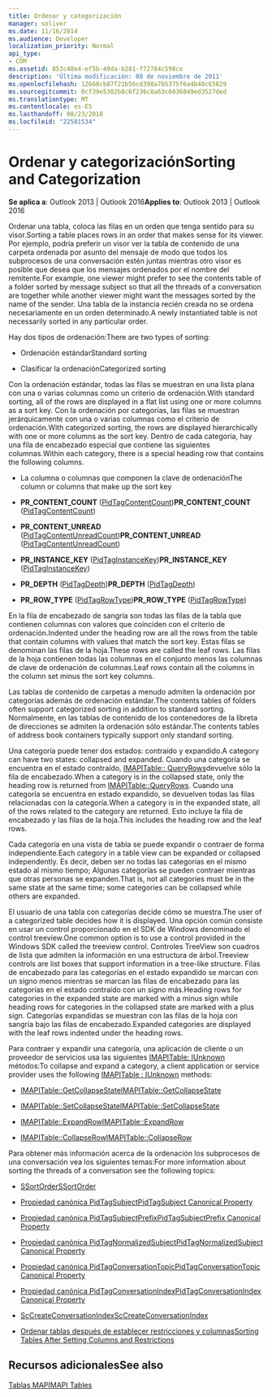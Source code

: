 ```yaml
---
title: Ordenar y categorización
manager: soliver
ms.date: 11/16/2014
ms.audience: Developer
localization_priority: Normal
api_type:
- COM
ms.assetid: 853c48e4-ef5b-49da-b281-f72784c598ce
description: 'Última modificación: 08 de noviembre de 2011'
ms.openlocfilehash: 12668cb87f21b56cd398a7b5375f6a4b40c65829
ms.sourcegitcommit: 0cf39e5382b8c6f236c8a63c6036849ed3527ded
ms.translationtype: MT
ms.contentlocale: es-ES
ms.lasthandoff: 08/23/2018
ms.locfileid: "22581534"
---
```

# <a name="sorting-and-categorization"></a><span data-ttu-id="801ed-103">Ordenar y categorización</span><span class="sxs-lookup"><span data-stu-id="801ed-103">Sorting and Categorization</span></span>

 
  
<span data-ttu-id="801ed-104">**Se aplica a**: Outlook 2013 | Outlook 2016</span><span class="sxs-lookup"><span data-stu-id="801ed-104">**Applies to**: Outlook 2013 | Outlook 2016</span></span> 
  
<span data-ttu-id="801ed-105">Ordenar una tabla, coloca las filas en un orden que tenga sentido para su visor.</span><span class="sxs-lookup"><span data-stu-id="801ed-105">Sorting a table places rows in an order that makes sense for its viewer.</span></span> <span data-ttu-id="801ed-106">Por ejemplo, podría preferir un visor ver la tabla de contenido de una carpeta ordenada por asunto del mensaje de modo que todos los subprocesos de una conversación estén juntas mientras otro visor es posible que desea que los mensajes ordenados por el nombre del remitente.</span><span class="sxs-lookup"><span data-stu-id="801ed-106">For example, one viewer might prefer to see the contents table of a folder sorted by message subject so that all the threads of a conversation are together while another viewer might want the messages sorted by the name of the sender.</span></span> <span data-ttu-id="801ed-107">Una tabla de la instancia recién creada no se ordena necesariamente en un orden determinado.</span><span class="sxs-lookup"><span data-stu-id="801ed-107">A newly instantiated table is not necessarily sorted in any particular order.</span></span> 
  
<span data-ttu-id="801ed-108">Hay dos tipos de ordenación:</span><span class="sxs-lookup"><span data-stu-id="801ed-108">There are two types of sorting:</span></span>
  
- <span data-ttu-id="801ed-109">Ordenación estándar</span><span class="sxs-lookup"><span data-stu-id="801ed-109">Standard sorting</span></span>
    
- <span data-ttu-id="801ed-110">Clasificar la ordenación</span><span class="sxs-lookup"><span data-stu-id="801ed-110">Categorized sorting</span></span> 
    
<span data-ttu-id="801ed-111">Con la ordenación estándar, todas las filas se muestran en una lista plana con una o varias columnas como un criterio de ordenación.</span><span class="sxs-lookup"><span data-stu-id="801ed-111">With standard sorting, all of the rows are displayed in a flat list using one or more columns as a sort key.</span></span> <span data-ttu-id="801ed-112">Con la ordenación por categorías, las filas se muestran jerárquicamente con una o varias columnas como el criterio de ordenación.</span><span class="sxs-lookup"><span data-stu-id="801ed-112">With categorized sorting, the rows are displayed hierarchically with one or more columns as the sort key.</span></span> <span data-ttu-id="801ed-113">Dentro de cada categoría, hay una fila de encabezado especial que contiene las siguientes columnas.</span><span class="sxs-lookup"><span data-stu-id="801ed-113">Within each category, there is a special heading row that contains the following columns.</span></span>
  
- <span data-ttu-id="801ed-114">La columna o columnas que componen la clave de ordenación</span><span class="sxs-lookup"><span data-stu-id="801ed-114">The column or columns that make up the sort key</span></span>
    
- <span data-ttu-id="801ed-115">**PR_CONTENT_COUNT** ([PidTagContentCount](pidtagcontentcount-canonical-property.md))</span><span class="sxs-lookup"><span data-stu-id="801ed-115">**PR_CONTENT_COUNT** ([PidTagContentCount](pidtagcontentcount-canonical-property.md))</span></span>
    
- <span data-ttu-id="801ed-116">**PR_CONTENT_UNREAD** ([PidTagContentUnreadCount](pidtagcontentunreadcount-canonical-property.md))</span><span class="sxs-lookup"><span data-stu-id="801ed-116">**PR_CONTENT_UNREAD** ([PidTagContentUnreadCount](pidtagcontentunreadcount-canonical-property.md))</span></span>
    
- <span data-ttu-id="801ed-117">**PR_INSTANCE_KEY** ([PidTagInstanceKey](pidtaginstancekey-canonical-property.md))</span><span class="sxs-lookup"><span data-stu-id="801ed-117">**PR_INSTANCE_KEY** ([PidTagInstanceKey](pidtaginstancekey-canonical-property.md))</span></span>
    
- <span data-ttu-id="801ed-118">**PR_DEPTH** ([PidTagDepth](pidtagdepth-canonical-property.md))</span><span class="sxs-lookup"><span data-stu-id="801ed-118">**PR_DEPTH** ([PidTagDepth](pidtagdepth-canonical-property.md))</span></span>
    
- <span data-ttu-id="801ed-119">**PR_ROW_TYPE** ([PidTagRowType](pidtagrowtype-canonical-property.md))</span><span class="sxs-lookup"><span data-stu-id="801ed-119">**PR_ROW_TYPE** ([PidTagRowType](pidtagrowtype-canonical-property.md))</span></span> 
    
<span data-ttu-id="801ed-120">En la fila de encabezado de sangría son todas las filas de la tabla que contienen columnas con valores que coinciden con el criterio de ordenación.</span><span class="sxs-lookup"><span data-stu-id="801ed-120">Indented under the heading row are all the rows from the table that contain columns with values that match the sort key.</span></span> <span data-ttu-id="801ed-121">Estas filas se denominan las filas de la hoja.</span><span class="sxs-lookup"><span data-stu-id="801ed-121">These rows are called the leaf rows.</span></span> <span data-ttu-id="801ed-122">Las filas de la hoja contienen todas las columnas en el conjunto menos las columnas de clave de ordenación de columnas.</span><span class="sxs-lookup"><span data-stu-id="801ed-122">Leaf rows contain all the columns in the column set minus the sort key columns.</span></span> 
  
<span data-ttu-id="801ed-123">Las tablas de contenido de carpetas a menudo admiten la ordenación por categorías además de ordenación estándar.</span><span class="sxs-lookup"><span data-stu-id="801ed-123">The contents tables of folders often support categorized sorting in addition to standard sorting.</span></span> <span data-ttu-id="801ed-124">Normalmente, en las tablas de contenido de los contenedores de la libreta de direcciones se admiten la ordenación sólo estándar.</span><span class="sxs-lookup"><span data-stu-id="801ed-124">The contents tables of address book containers typically support only standard sorting.</span></span> 
  
<span data-ttu-id="801ed-125">Una categoría puede tener dos estados: contraído y expandido.</span><span class="sxs-lookup"><span data-stu-id="801ed-125">A category can have two states: collapsed and expanded.</span></span> <span data-ttu-id="801ed-126">Cuando una categoría se encuentra en el estado contraído, [IMAPITable:: QueryRows](imapitable-queryrows.md)devuelve sólo la fila de encabezado.</span><span class="sxs-lookup"><span data-stu-id="801ed-126">When a category is in the collapsed state, only the heading row is returned from [IMAPITable::QueryRows](imapitable-queryrows.md).</span></span> <span data-ttu-id="801ed-127">Cuando una categoría se encuentra en estado expandido, se devuelven todas las filas relacionadas con la categoría.</span><span class="sxs-lookup"><span data-stu-id="801ed-127">When a category is in the expanded state, all of the rows related to the category are returned.</span></span> <span data-ttu-id="801ed-128">Esto incluye la fila de encabezado y las filas de la hoja.</span><span class="sxs-lookup"><span data-stu-id="801ed-128">This includes the heading row and the leaf rows.</span></span> 
  
<span data-ttu-id="801ed-129">Cada categoría en una vista de tabla se puede expandir o contraer de forma independiente.</span><span class="sxs-lookup"><span data-stu-id="801ed-129">Each category in a table view can be expanded or collapsed independently.</span></span> <span data-ttu-id="801ed-130">Es decir, deben ser no todas las categorías en el mismo estado al mismo tiempo; Algunas categorías se pueden contraer mientras que otras personas se expanden.</span><span class="sxs-lookup"><span data-stu-id="801ed-130">That is, not all categories must be in the same state at the same time; some categories can be collapsed while others are expanded.</span></span> 
  
<span data-ttu-id="801ed-131">El usuario de una tabla con categorías decide cómo se muestra.</span><span class="sxs-lookup"><span data-stu-id="801ed-131">The user of a categorized table decides how it is displayed.</span></span> <span data-ttu-id="801ed-132">Una opción común consiste en usar un control proporcionado en el SDK de Windows denominado el control treeview.</span><span class="sxs-lookup"><span data-stu-id="801ed-132">One common option is to use a control provided in the Windows SDK called the treeview control.</span></span> <span data-ttu-id="801ed-133">Controles TreeView son cuadros de lista que admiten la información en una estructura de árbol.</span><span class="sxs-lookup"><span data-stu-id="801ed-133">Treeview controls are list boxes that support information in a tree-like structure.</span></span> <span data-ttu-id="801ed-134">Filas de encabezado para las categorías en el estado expandido se marcan con un signo menos mientras se marcan las filas de encabezado para las categorías en el estado contraído con un signo más.</span><span class="sxs-lookup"><span data-stu-id="801ed-134">Heading rows for categories in the expanded state are marked with a minus sign while heading rows for categories in the collapsed state are marked with a plus sign.</span></span> <span data-ttu-id="801ed-135">Categorías expandidas se muestran con las filas de la hoja con sangría bajo las filas de encabezado.</span><span class="sxs-lookup"><span data-stu-id="801ed-135">Expanded categories are displayed with the leaf rows indented under the heading rows.</span></span> 
  
<span data-ttu-id="801ed-136">Para contraer y expandir una categoría, una aplicación de cliente o un proveedor de servicios usa las siguientes [IMAPITable: IUnknown](imapitableiunknown.md) métodos:</span><span class="sxs-lookup"><span data-stu-id="801ed-136">To collapse and expand a category, a client application or service provider uses the following [IMAPITable : IUnknown](imapitableiunknown.md) methods:</span></span> 
  
- [<span data-ttu-id="801ed-137">IMAPITable::GetCollapseState</span><span class="sxs-lookup"><span data-stu-id="801ed-137">IMAPITable::GetCollapseState</span></span>](imapitable-getcollapsestate.md)
    
- [<span data-ttu-id="801ed-138">IMAPITable::SetCollapseState</span><span class="sxs-lookup"><span data-stu-id="801ed-138">IMAPITable::SetCollapseState</span></span>](imapitable-setcollapsestate.md)
    
- [<span data-ttu-id="801ed-139">IMAPITable::ExpandRow</span><span class="sxs-lookup"><span data-stu-id="801ed-139">IMAPITable::ExpandRow</span></span>](imapitable-expandrow.md)
    
- [<span data-ttu-id="801ed-140">IMAPITable::CollapseRow</span><span class="sxs-lookup"><span data-stu-id="801ed-140">IMAPITable::CollapseRow</span></span>](imapitable-collapserow.md)
    
<span data-ttu-id="801ed-141">Para obtener más información acerca de la ordenación los subprocesos de una conversación vea los siguientes temas:</span><span class="sxs-lookup"><span data-stu-id="801ed-141">For more information about sorting the threads of a conversation see the following topics:</span></span>
  
- [<span data-ttu-id="801ed-142">SSortOrder</span><span class="sxs-lookup"><span data-stu-id="801ed-142">SSortOrder</span></span>](ssortorder.md)
    
- [<span data-ttu-id="801ed-143">Propiedad canónica PidTagSubject</span><span class="sxs-lookup"><span data-stu-id="801ed-143">PidTagSubject Canonical Property</span></span>](pidtagsubject-canonical-property.md)
    
- [<span data-ttu-id="801ed-144">Propiedad canónica PidTagSubjectPrefix</span><span class="sxs-lookup"><span data-stu-id="801ed-144">PidTagSubjectPrefix Canonical Property</span></span>](pidtagsubjectprefix-canonical-property.md)
    
- [<span data-ttu-id="801ed-145">Propiedad canónica PidTagNormalizedSubject</span><span class="sxs-lookup"><span data-stu-id="801ed-145">PidTagNormalizedSubject Canonical Property</span></span>](pidtagnormalizedsubject-canonical-property.md)
    
- [<span data-ttu-id="801ed-146">Propiedad canónica PidTagConversationTopic</span><span class="sxs-lookup"><span data-stu-id="801ed-146">PidTagConversationTopic Canonical Property</span></span>](pidtagconversationtopic-canonical-property.md)
    
- [<span data-ttu-id="801ed-147">Propiedad canónica PidTagConversationIndex</span><span class="sxs-lookup"><span data-stu-id="801ed-147">PidTagConversationIndex Canonical Property</span></span>](pidtagconversationindex-canonical-property.md)
    
- [<span data-ttu-id="801ed-148">ScCreateConversationIndex</span><span class="sxs-lookup"><span data-stu-id="801ed-148">ScCreateConversationIndex</span></span>](sccreateconversationindex.md)
    
- [<span data-ttu-id="801ed-149">Ordenar tablas después de establecer restricciones y columnas</span><span class="sxs-lookup"><span data-stu-id="801ed-149">Sorting Tables After Setting Columns and Restrictions</span></span>](sorting-tables-after-setting-columns-and-restrictions.md)
    
## <a name="see-also"></a><span data-ttu-id="801ed-150">Recursos adicionales</span><span class="sxs-lookup"><span data-stu-id="801ed-150">See also</span></span>



[<span data-ttu-id="801ed-151">Tablas MAPI</span><span class="sxs-lookup"><span data-stu-id="801ed-151">MAPI Tables</span></span>](mapi-tables.md)

